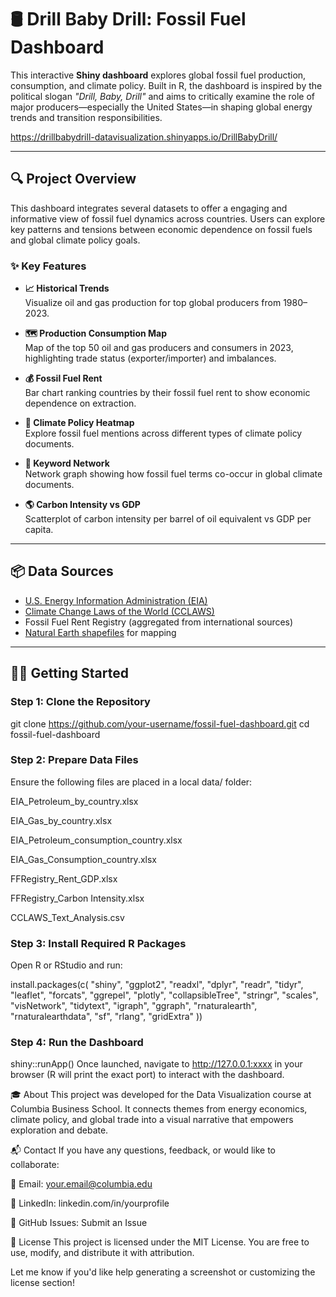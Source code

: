 # 🛢️ Drill Baby Drill: Fossil Fuel Dashboard

This interactive **Shiny dashboard** explores global fossil fuel production, consumption, and climate policy. Built in R, the dashboard is inspired by the political slogan *"Drill, Baby, Drill"* and aims to critically examine the role of major producers—especially the United States—in shaping global energy trends and transition responsibilities.

https://drillbabydrill-datavisualization.shinyapps.io/DrillBabyDrill/


---

## 🔍 Project Overview

This dashboard integrates several datasets to offer a engaging and informative view of fossil fuel dynamics across countries. Users can explore key patterns and tensions between economic dependence on fossil fuels and global climate policy goals.

### ✨ Key Features

- **📈 Historical Trends**  
  Visualize oil and gas production for top global producers from 1980–2023.

- **🗺️ Production  Consumption Map**  
  Map of the top 50 oil and gas producers and consumers in 2023, highlighting trade status (exporter/importer) and imbalances.

- **💰 Fossil Fuel Rent**  
  Bar chart ranking countries by their fossil fuel rent to show economic dependence on extraction.

- **📘 Climate Policy Heatmap**  
  Explore fossil fuel mentions across different types of climate policy documents.

- **🔑 Keyword Network**  
  Network graph showing how fossil fuel terms co-occur in global climate documents.

- **🌎 Carbon Intensity vs GDP**  
  Scatterplot of carbon intensity per barrel of oil equivalent vs GDP per capita.

---

## 📦 Data Sources

- [U.S. Energy Information Administration (EIA)](https://www.eia.gov/)
- [Climate Change Laws of the World (CCLAWS)](https://climate-laws.org/)
- Fossil Fuel Rent Registry (aggregated from international sources)
- [Natural Earth shapefiles](https://www.naturalearthdata.com/) for mapping

---

## 🧑‍💻 Getting Started

###  Step 1: Clone the Repository


git clone https://github.com/your-username/fossil-fuel-dashboard.git
cd fossil-fuel-dashboard

###  Step 2: Prepare Data Files
Ensure the following files are placed in a local data/ folder:

EIA_Petroleum_by_country.xlsx

EIA_Gas_by_country.xlsx

EIA_Petroleum_consumption_country.xlsx

EIA_Gas_Consumption_country.xlsx

FFRegistry_Rent_GDP.xlsx

FFRegistry_Carbon Intensity.xlsx

CCLAWS_Text_Analysis.csv

### Step 3: Install Required R Packages
Open R or RStudio and run:


install.packages(c(
  "shiny", "ggplot2", "readxl", "dplyr", "readr", "tidyr", "leaflet", 
  "forcats", "ggrepel", "plotly", "collapsibleTree", "stringr", "scales", 
  "visNetwork", "tidytext", "igraph", "ggraph", "rnaturalearth", 
  "rnaturalearthdata", "sf", "rlang", "gridExtra"
))

### Step 4: Run the Dashboard

shiny::runApp()
Once launched, navigate to http://127.0.0.1:xxxx in your browser (R will print the exact port) to interact with the dashboard.

🎓 About
This project was developed for the Data Visualization course at Columbia Business School. It connects themes from energy economics, climate policy, and global trade into a visual narrative that empowers exploration and debate.

📬 Contact
If you have any questions, feedback, or would like to collaborate:

📨 Email: your.email@columbia.edu

🔗 LinkedIn: linkedin.com/in/yourprofile

🐙 GitHub Issues: Submit an Issue

📄 License
This project is licensed under the MIT License. You are free to use, modify, and distribute it with attribution.

Let me know if you'd like help generating a screenshot or customizing the license section!
